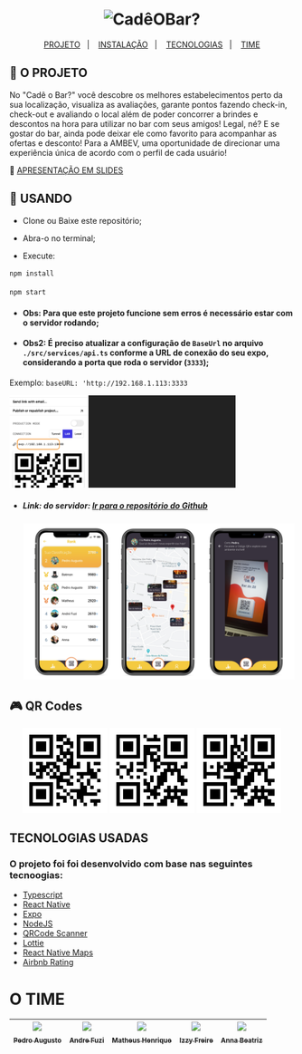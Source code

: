 <h1 align="center">
    <img alt="CadêOBar?" title="#Cadê o Bar?" src="https://avatars2.githubusercontent.com/u/67425116?s=400&u=652083b6f4d46b59d93c8d11ceb0415d25cd415b&v=4" width="200px" />
</h1>


<p align="center">
  <a href="#-o-projeto">PROJETO</a>&nbsp;&nbsp;&nbsp;|&nbsp;&nbsp;&nbsp;
  <a href="#-usando">INSTALAÇÃO</a>&nbsp;&nbsp;&nbsp;|&nbsp;&nbsp;&nbsp;
  <a href="#tecnologias-usadas">TECNOLOGIAS</a>&nbsp;&nbsp;&nbsp;|&nbsp;&nbsp;&nbsp;
  <a href="#o-time">TIME</a>
</p>


## 📱 O PROJETO

No "Cadê o Bar?"  você descobre os melhores estabelecimentos perto da sua localização, visualiza as avaliações, garante pontos fazendo check-in, check-out e avaliando o local além de poder concorrer a brindes e descontos na hora para utilizar no bar com seus amigos! Legal, né?
E se gostar do bar, ainda pode deixar ele como favorito para acompanhar as ofertas e desconto!
Para a AMBEV, uma oportunidade de direcionar uma experiência única de acordo com o perfil de cada usuário!

🔗 [APRESENTAÇÃO EM SLIDES](https://github.com/pedroarm/Private/files/4875966/Cade.o.bar_.2.pdf)


## 📲 USANDO

- Clone ou Baixe este repositório;

- Abra-o no terminal;

- Execute:
```bash
npm install

npm start
```
- #### Obs: Para que este projeto funcione sem erros é necessário estar com o servidor rodando;

- #### Obs2: É preciso atualizar a configuração de `BaseUrl` no arquivo `./src/services/api.ts` conforme a URL de conexão do seu expo, considerando a porta que roda o servidor (`3333`);
Exemplo: `baseURL: 'http://192.168.1.113:3333`

<img src="https://github.com/fh-megahack/cade-o-bar-mobile/blob/master/public/Screen%20Shot%202020-07-05%20at%2022.24.34.png" width="400px"/>

- ##### Link: do servidor: [Ir para o repositório do Github](https://github.com/fh-megahack/server-cade-o-bar)

    <img src="/public/demo/viewDemo.png" width="1000px;" />

## 🎮 QR Codes

<p align="center">
  <img alt="qr1" src="./public/qrcodes/bardoze.jpeg" width="150px">
  <img alt="qr2" src="./public/qrcodes/bardopedro.jpeg" width="150px">
  <img alt="qr2" src="./public/qrcodes/bardofuzi.jpeg" width="150px">
</p>

## TECNOLOGIAS USADAS

### O projeto foi foi desenvolvido com base nas seguintes tecnoogias:

- [Typescript](https://www.typescriptlang.org/)
- [React Native](https://reactnative.dev/)
- [Expo](https://expo.io/)
- [NodeJS](https://nodejs.org/en/)
- [QRCode Scanner](https://www.npmjs.com/package/react-native-qrcode-scanner)
- [Lottie](https://lottiefiles.com/)
- [React Native Maps](https://www.npmjs.com/package/react-native-maps)
- [Airbnb Rating](https://www.npmjs.com/package/react-native-ratings)


# O TIME
  
| [<img src="https://media-exp1.licdn.com/dms/image/C4E03AQHImSDKRUifEA/profile-displayphoto-shrink_200_200/0?e=1599696000&v=beta&t=W4Ev7iiqp3T0Na8bFRjrcpnZUVHKjR4Xn9lGUypC7Z4" width="100px;" /><br /><sub><b>Pedro Augusto</b></sub>](https://www.linkedin.com/in/pedro-augusto-ribeiro-marques-47522119a/)<br /> | [<img src="https://avatars3.githubusercontent.com/u/39490440?s=460&u=ccf9446db9a1a8062b17bac56547f331109e9372&v=4" width="100px;"/><br /><sub><b>Andre Fuzi</b></sub>](https://www.linkedin.com/in/andre-fuziyama/)<br /> | [<img src="https://avatars3.githubusercontent.com/u/56003521?s=460&v=4" width="100px;"/><br /><sub><b>Matheus Henrique</b></sub>](https://github.com/MatheusHG)<br /> | [<img src="https://media-exp1.licdn.com/dms/image/C5603AQEDLc8JszvmyA/profile-displayphoto-shrink_200_200/0?e=1599696000&v=beta&t=6VAJLtoLDyOBxvQSYCT4njG4c1IeatQR4Uo8H4ztCqI" width="100px;"/><br /><sub><b>Izzy Freire</b></sub>](https://www.linkedin.com/in/izzyfreire/)<br> | [<img src="https://media-exp1.licdn.com/dms/image/C4D03AQHTUOndHBPo2A/profile-displayphoto-shrink_200_200/0?e=1599696000&v=beta&t=1v2eVNdHVkYj8kuBkHDfX8S-YRhpazCJkwm4fBz-v-Y" width="100px;"/><br /><sub><b>Anna Beatriz</b></sub>](https://www.linkedin.com/in/anna-beatriz-telmo-9794a21b1/)<br /> |
| :---: | :---: | :---: | :---: | :---: |
